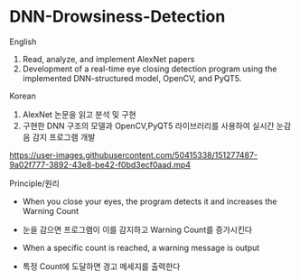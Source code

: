 # DNN-Drowsiness-Detection

English
1. Read, analyze, and implement AlexNet papers
2. Development of a real-time eye closing detection program using the implemented DNN-structured model, OpenCV, and PyQT5.

Korean
1. AlexNet 논문을 읽고 분석 및 구현
2. 구현한 DNN 구조의 모델과 OpenCV,PyQT5 라이브러리를 사용하여 실시간 눈감음 감지 프로그램 개발 




https://user-images.githubusercontent.com/50415338/151277487-9a02f777-3892-43e8-be42-f0bd3ecf0aad.mp4

Principle/원리

- When you close your eyes, the program detects it and increases the Warning Count
- 눈을 감으면 프로그램이 이를 감지하고 Warning Count를 증가시킨다

- When a specific count is reached, a warning message is output
- 특정 Count에 도달하면 경고 메세지를 출력한다
